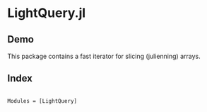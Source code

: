 # LightQuery.jl

## Demo

This package contains a fast iterator for slicing (julienning) arrays.

## Index

```@index
```

```@autodocs
Modules = [LightQuery]
```